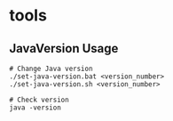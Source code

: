 # tools

## JavaVersion Usage
```
# Change Java version
./set-java-version.bat <version_number>
./set-java-version.sh <version_number>

# Check version
java -version
```